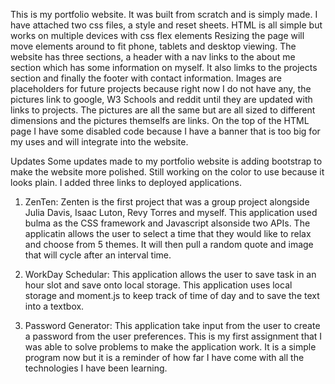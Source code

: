 This is my portfolio website. It was built from scratch and is simply made.
I have attached two css files, a style and reset sheets.
HTML is all simple but works on multiple devices with css flex elements
Resizing the page will move elements around to fit phone, tablets and desktop viewing.
The website has three sections, a header with a nav links to the about me section which has some information on myself. It also limks to the projects section and finally the footer with contact information.
Images are placeholders for future projects because right now I do not have any, the pictures link to google, W3 Schools and reddit until they are updated with links to projects.
The pictures are all the same but are all sized to different dimensions and the pictures themselfs are links. 
On the top of the HTML page I have some disabled code because I have a banner that is too big for my uses and will integrate into the website.


Updates
Some updates made to my portfolio website is adding bootstrap to make the website more polished. Still working on the color to use because it looks plain. I added three links to deployed applications.
1. ZenTen: Zenten is the first project that was a group project alongside Julia Davis, Isaac Luton, Revy Torres and myself. This application used bulma as the CSS framework and Javascript alsonside two APIs. The applicatin allows the user to select a time that they would like to relax and choose from 5 themes. It will then pull a random quote and image that will cycle after an interval time.

2. WorkDay Schedular: This application allows the user to save task in an hour slot and save onto local storage. This application uses local storage and moment.js to keep track of time of day and to save the text into a textbox. 

3. Password Generator: This application take input from the user to create a password from the user preferences. This is my first assignment that I was able to solve problems to make the application work. It is a simple program now but it is a reminder of how far I have come with all the technologies I have been learning. 